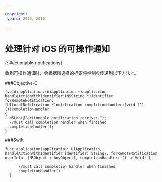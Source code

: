 ```yaml
---

copyright:
 years: 2015, 2016

---
```


# 处理针对 iOS 的可操作通知
{: #actionable-notifications}


收到可操作通知时，会根据所选择的标识将控制权传递到以下方法上。

###Objective-C

```
(void)application:(UIApplication *)application handleActionWithIdentifier:(NSString *)identifier forRemoteNotification:
(UILocalNotification *)notification completionHandler:(void (^)())completionHandler
{
  NSLog(@"actionable notification received.");
  //must call completion handler when finished
  completionHandler();
}
```

###Swift

```
func application(application: UIApplication, handleActionWithIdentifier identifier: String?, forRemoteNotification userInfo: [NSObject : AnyObject], completionHandler: () -> Void) {

      //must call completion handler when finished
      completionHandler()
  }
```    

